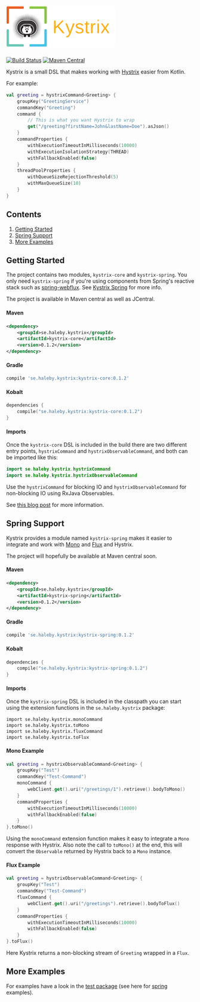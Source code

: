 # ![Logo](https://raw.githubusercontent.com/johanhaleby/kystrix/master/kystrix-logo.png "Kystrix")
[![Build Status](https://travis-ci.org/johanhaleby/kystrix.svg)](https://travis-ci.org/johanhaleby/kystrix)
[![Maven Central](https://maven-badges.herokuapp.com/maven-central/se.haleby.kystrix/kystrix-core/badge.svg)](https://maven-badges.herokuapp.com/maven-central/se.haleby.kystrix/kystrix-core)


Kystrix is a small DSL that makes working with [Hystrix](https://github.com/Netflix/Hystrix) easier from Kotlin.

For example:

```kotlin
val greeting = hystrixCommand<Greeting> {
    groupKey("GreetingService")
    commandKey("Greeting")
    command {
        // This is what you want Hystrix to wrap
        get("/greeting?firstName=John&lastName=Doe").asJson()
    }
    commandProperties {
        withExecutionTimeoutInMilliseconds(10000)
        withExecutionIsolationStrategy(THREAD)
        withFallbackEnabled(false)
    }
    threadPoolProperties {
        withQueueSizeRejectionThreshold(5)
        withMaxQueueSize(10)
    }
}
```

## Contents
1. [Getting Started](#getting-started)
1. [Spring Support](#spring-support)
1. [More Examples](#more-examples)

## Getting Started

The project contains two modules, `kystrix-core` and `kystrix-spring`. You only need `kystrix-spring` if you're using components from Spring's reactive stack such as [spring-webflux](https://docs.spring.io/spring/docs/current/spring-framework-reference/web-reactive.html). See [Kystrix Spring](#spring-support) for more info.

The project is available in Maven central as well as JCentral.

#### Maven

```xml
<dependency>
    <groupId>se.haleby.kystrix</groupId>
    <artifactId>kystrix-core</artifactId>
    <version>0.1.2</version>
</dependency>
```

#### Gradle

```groovy
compile 'se.haleby.kystrix:kystrix-core:0.1.2'
```

#### Kobalt

```kotlin
dependencies {
    compile("se.haleby.kystrix:kystrix-core:0.1.2")
}
```

#### Imports

Once the `kystrix-core` DSL is included in the build there are two different entry points, `hystrixCommand` and `hystrixObservableCommand`, and both can be imported like this:

```kotlin
import se.haleby.kystrix.hystrixCommand
import se.haleby.kystrix.hystrixObservableCommand
```

Use the `hystrixCommand` for blocking IO and `hystrixObservableCommand` for non-blocking IO using RxJava Observables.

See [this blog post](http://code.haleby.se/2018/09/16/kystrix-a-kotlin-dsl-for-hystrix/) for more information.

## Spring Support

Kystrix provides a module named `kystrix-spring` makes it easier to integrate and work with [Mono](https://projectreactor.io/docs/core/release/api/reactor/core/publisher/Mono.html) and [Flux](https://projectreactor.io/docs/core/release/api/reactor/core/publisher/Flux.html) and Hystrix.

The project will hopefully be available at Maven central soon.

#### Maven

```xml
<dependency>
    <groupId>se.haleby.kystrix</groupId>
    <artifactId>kystrix-spring</artifactId>
    <version>0.1.2</version>
</dependency>
```

#### Gradle

```groovy
compile 'se.haleby.kystrix:kystrix-spring:0.1.2'
```

#### Kobalt

```kotlin
dependencies {
    compile("se.haleby.kystrix:kystrix-spring:0.1.2")
}
```

#### Imports

Once the `kystrix-spring` DSL is included in the classpath you can start using the extension functions in the `se.haleby.kystrix` package:

```
import se.haleby.kystrix.monoCommand
import se.haleby.kystrix.toMono
import se.haleby.kystrix.fluxCommand
import se.haleby.kystrix.toFlux
```

#### Mono Example

```kotlin
val greeting = hystrixObservableCommand<Greeting> {
    groupKey("Test")
    commandKey("Test-Command")
    monoCommand {
        webClient.get().uri("/greetings/1").retrieve().bodyToMono()
    }
    commandProperties {
        withExecutionTimeoutInMilliseconds(10000)
        withFallbackEnabled(false)
    }
}.toMono()
```

Using the `monoCommand` extension function makes it easy to integrate a `Mono` response with Hystrix. Also note the call to `toMono()` at the end, this will convert the `Observable` returned by Hystrix back to a `Mono` instance.

#### Flux Example

```kotlin
val greeting = hystrixObservableCommand<Greeting> {
    groupKey("Test")
    commandKey("Test-Command")
    fluxCommand {
        webClient.get().uri("/greetings").retrieve().bodyToFlux()
    }
    commandProperties {
        withExecutionTimeoutInMilliseconds(10000)
        withFallbackEnabled(false)
    }
}.toFlux()
```

Here Kystrix returns a non-blocking stream of `Greeting` wrapped in a `Flux`.

## More Examples

For examples have a look in the [test package](https://github.com/johanhaleby/kystrix/tree/master/core/src/test/kotlin/se/haleby/kystrix) (see here for [spring](https://github.com/johanhaleby/kystrix/tree/master/spring/src/test/kotlin/se/haleby/kystrix) examples).

